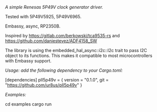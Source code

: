 *A simple Renesas 5P49V clock generator driver.*

Tested with 5P49V5925, 5P49V6965.

Embassy, async, RP2350B.

Inspired by https://gitlab.com/berkowski/tca9535-rs and https://github.com/daniestevez/ADF4158_SW

The library is using the embedded_hal_async::i2c::I2c trait to pass I2C object to its functions. This makes it compatible to most microcontrollers with Embassy support.

*Usage: add the following dependency to your Cargo.toml:*

[dependencies]
pll5p49v = { version = "0.1.0", git = "https://github.com/ur8us/pll5p49v" }

*Examples:*

cd examples
cargo run



 
